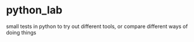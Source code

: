 # python_lab
small tests in python to try out different tools, or compare different ways of doing things
